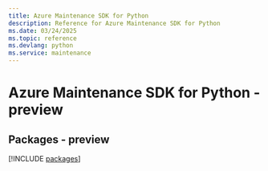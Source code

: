 ```yaml
---
title: Azure Maintenance SDK for Python
description: Reference for Azure Maintenance SDK for Python
ms.date: 03/24/2025
ms.topic: reference
ms.devlang: python
ms.service: maintenance
---
```

# Azure Maintenance SDK for Python - preview
## Packages - preview
[!INCLUDE [packages](maintenance-index.md)]